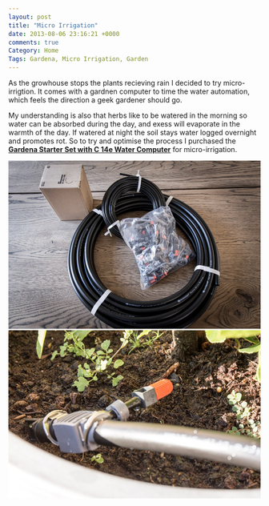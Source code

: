 ```yaml
---
layout: post
title: "Micro Irrigation"
date: 2013-08-06 23:16:21 +0000
comments: true
Category: Home
Tags: Gardena, Micro Irrigation, Garden
---
```

As the growhouse stops the plants recieving rain I decided to try micro-irrigtion. 
It comes with a gardnen computer to time the water automation, which feels the direction a geek gardener should go.

My understanding is also that herbs like to be watered in the morning so water can be absorbed during the day, and exess will evaporate in the warmth of the day.
If watered at night the soil stays water logged overnight and promotes rot. So to try 
and optimise the process I purchased the **[Gardena Starter Set with C 14e Water Computer][1]** for micro-irrigation.

![Irrigation kit](/images/Gardening/morganp-20130806-Gardena-IMG_2623.jpg)
![drip feeder](/images/Gardening/morganp-20130806-Gardena-IMG_2636.jpg)

[1]: https://www.amazon.co.uk/dp/B0001E3SAE?tag=morgue-21&camp=2902&creative=19466&linkCode=as4&creativeASIN=B0001E3SAE&adid=12WZGMZ9RWMPRQVST5N7&
